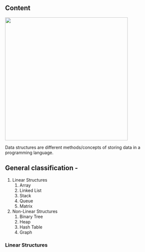 ## Content
<img src="https://octodex.github.com/images/privateinvestocat.jpg" width="400" height="400">

Data structures are different methods/concepts of storing data in a programming language.

## General classification - 
1. Linear Structures
    1. Array
    2. Linked List
    3. Stack
    4. Queue
    5. Matrix
2. Non-Linear Structures
    1. Binary Tree
    2. Heap
    3. Hash Table
    4. Graph

### Linear Structures

